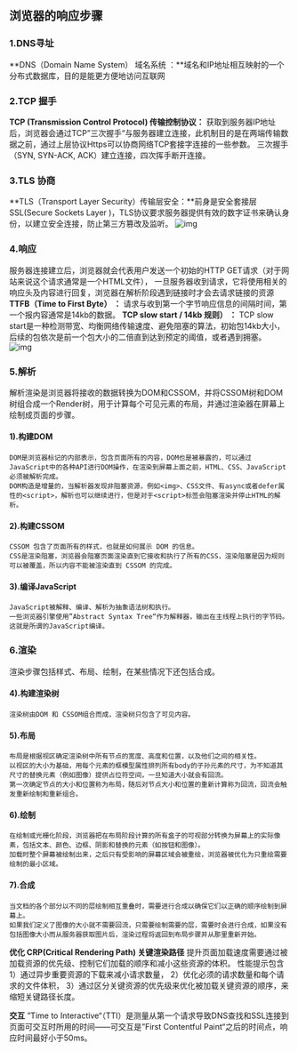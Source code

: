 ## 浏览器的响应步骤

### 1.DNS寻址
  **DNS（Domain Name System） 域名系统 ：**域名和IP地址相互映射的一个分布式数据库，目的是能更方便地访问互联网

### 2.TCP 握手
  **TCP (Transmission Control Protocol) 传输控制协议：** 获取到服务器IP地址后，浏览器会通过TCP”三次握手“与服务器建立连接，此机制目的是在两端传输数据之前，通过上层协议Https可以协商网络TCP套接字连接的一些参数。
  三次握手（SYN, SYN-ACK, ACK）建立连接，四次挥手断开连接。

### 3.TLS 协商
  **TLS（Transport Layer Security）传输层安全：**前身是安全套接层SSL(Secure Sockets Layer )，TLS协议要求服务器提供有效的数字证书来确认身份，以建立安全连接，防止第三方篡改及监听。
![img](https://media.prod.mdn.mozit.cloud/attachments/2019/06/17/16746/d7ca8e7376987926d47aadb940f4cace/ssl.jpg)

### 4.响应
  服务器连接建立后，浏览器就会代表用户发送一个初始的HTTP GET请求（对于网站来说这个请求通常是一个HTML文件）， 一旦服务器收到请求，它将使用相关的响应头及内容进行回复，浏览器在解析阶段遇到链接时才会去请求链接的资源
  **TTFB（Time to First Byte） ：** 请求与收到第一个字节响应信息的间隔时间，第一个报内容通常是14kb的数据。
  **TCP slow start / 14kb 规则） ：** TCP slow start是一种检测带宽、均衡网络传输速度、避免阻塞的算法，初始包14kb大小，后续的包依次是前一个包大小的二倍直到达到预定的阈值，或者遇到拥塞。  
![img](https://media.prod.mdn.mozit.cloud/attachments/2019/06/19/16754/bb30649c42ca0f017131411671e48a0e/congestioncontrol.jpg)

### 5.解析
  解析渲染是浏览器将接收的数据转换为DOM和CSSOM，并将CSSOM树和DOM树组合成一个Render树，用于计算每个可见元素的布局，并通过渲染器在屏幕上绘制成页面的步骤。

  #### 1).构建DOM
    DOM是浏览器标记的内部表示，包含页面所有的内容，DOM也是被暴露的，可以通过JavaScript中的各种API进行DOM操作，在渲染到屏幕上面之前，HTML、CSS、JavaScript必须被解析完成。
    DOM构造是增量的，当解析器发现非阻塞资源，例如<img>、CSS文件、有async或者defer属性的<script>，解析也可以继续进行，但是对于<script>标签会阻塞渲染并停止HTML的解析。

  #### 2).构建CSSOM
    CSSOM 包含了页面所有的样式，也就是如何展示 DOM 的信息。
    CSS是渲染阻塞，浏览器会阻塞页面渲染直到它接收和执行了所有的CSS，渲染阻塞是因为规则可以被覆盖，所以内容不能被渲染直到 CSSOM 的完成。

  #### 3).编译JavaScript
    JavaScript被解释、编译、解析为抽象语法树和执行。
    一些浏览器引擎使用”Abstract Syntax Tree“作为解释器，输出在主线程上执行的字节码。这就是所谓的JavaScript编译。

### 6.渲染
  渲染步骤包括样式、布局、绘制，在某些情况下还包括合成。

  #### 4).构建渲染树
    渲染树由DOM 和 CSSOM组合而成，渲染树只包含了可见内容。

  #### 5).布局
    布局是根据视区确定渲染树中所有节点的宽度、高度和位置，以及他们之间的相关性。
    以视区的大小为基础，用每个元素的框模型属性排列所有body的子孙元素的尺寸，为不知道其尺寸的替换元素（例如图像）提供占位符空间，一旦知道大小就会有回流。
    第一次确定节点的大小和位置称为布局，随后对节点大小和位置的重新计算称为回流，回流会触发重新绘制和重新组合。
    
  #### 6).绘制
    在绘制或光栅化阶段，浏览器把在布局阶段计算的所有盒子的可视部分转换为屏幕上的实际像素，包括文本、颜色、边框、阴影和替换的元素（如按钮和图像）。
    加载时整个屏幕被绘制出来，之后只有受影响的屏幕区域会被重绘，浏览器被优化为只重绘需要绘制的最小区域。

  #### 7).合成
    当文档的各个部分以不同的层绘制相互重叠时，需要进行合成以确保它们以正确的顺序绘制到屏幕上。	
    如果我们定义了图像的大小就不需要回流，只需要绘制需要的层，需要时会进行合成，如果没有包括图像大小而从服务器获取图片后，渲染过程将返回到布局步骤并从那里重新开始。

**优化 CRP(Critical Rendering Path) 关键渲染路径**
  提升页面加载速度需要通过被加载资源的优先级、控制它们加载的顺序和减小这些资源的体积。
  性能提示包含
    1）通过异步重要资源的下载来减小请求数量，
    2）优化必须的请求数量和每个请求的文件体积，
    3）通过区分关键资源的优先级来优化被加载关键资源的顺序，来缩短关键路径长度。

**交互**
  ”Time to Interactive“（TTI）是测量从第一个请求导致DNS查找和SSL连接到页面可交互时所用的时间——可交互是”First Contentful Paint“之后的时间点，响应时间最好小于50ms。